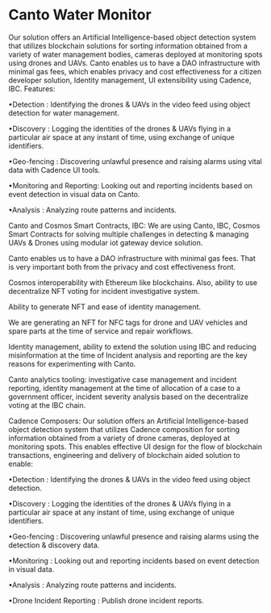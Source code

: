 # Canto Water Monitor

Our solution offers an Artificial Intelligence-based object detection system that utilizes blockchain solutions for sorting information obtained from a variety of water management bodies, cameras deployed at monitoring spots using drones and UAVs. Canto enables us to have a DAO infrastructure with minimal gas fees, which enables privacy and cost effectiveness for a citizen developer solution, Identity management, UI extensibility using Cadence, IBC. Features:


•Detection : Identifying the drones & UAVs in the video feed using object detection for water management.

•Discovery : Logging the identities of the drones & UAVs flying in a particular air space at any instant of time, using exchange of unique identifiers.

•Geo-fencing : Discovering unlawful presence and raising alarms using vital data with Cadence UI tools.

•Monitoring and Reporting: Looking out and reporting incidents based on event detection in visual data on Canto.

•Analysis : Analyzing route patterns and incidents.


Canto and Cosmos Smart Contracts, IBC: We are using Canto, IBC, Cosmos Smart Contracts for solving multiple challenges in detecting & managing UAVs & Drones using modular iot gateway device solution.

Canto enables us to have a DAO infrastructure with minimal gas fees. That is very important both from the privacy and cost effectiveness front.

Cosmos interoperability with Ethereum like blockchains. Also, ability to use decentralize NFT voting for incident investigative system.

Ability to generate NFT and ease of identity management.

We are generating an NFT for NFC tags for drone and UAV vehicles and spare parts at the time of service and repair workflows.

Identity management, ability to extend the solution using IBC and reducing misinformation at the time of Incident analysis and reporting are the key reasons for experimenting with Canto.

Canto analytics tooling: investigative case management and incident reporting, identity management at the time of allocation of a case to a government officer, incident severity analysis based on the decentralize voting at the IBC chain.

Cadence Composers: Our solution offers an Artificial Intelligence-based object detection system that utilizes Cadence composition for sorting information obtained from a variety of drone cameras, deployed at monitoring spots. This enables effective UI design for the flow of blockchain transactions, engineering and delivery of blockchain aided solution to enable:

•Detection : Identifying the drones & UAVs in the video feed using object detection.

•Discovery : Logging the identities of the drones & UAVs flying in a particular air space at any instant of time, using exchange of unique identifiers.

•Geo-fencing : Discovering unlawful presence and raising alarms using the detection & discovery data.

•Monitoring : Looking out and reporting incidents based on event detection in visual data.

•Analysis : Analyzing route patterns and incidents.

•Drone Incident Reporting : Publish drone incident reports.





